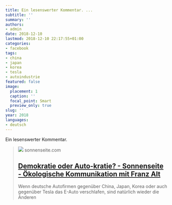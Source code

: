 ```yaml
---
title: Ein lesenswerter Kommentar. ...
subtitle: ''
summary: ''
authors:
- admin
date: 2018-12-10
lastmod: 2018-12-10 22:17:55+01:00
categories:
- facebook
tags:
- china
- japan
- korea
- tesla
- autoindustrie
featured: false
image:
  placement: 1
  caption: ''
  focal_point: Smart
  preview_only: true
slug: ''
year: 2018
languages:
- deutsch
---
```


Ein lesenswerter Kommentar.
> [![](https://www.sonnenseite.com/wp-content/uploads/2018/10/verkehr_EpicStockMedia.jpg)](http://www.sonnenseite.com/de/franz-alt/kommentare-interviews/demokratie-oder-auto-kratie.html)
> sonnenseite.com
> ## [Demokratie oder Auto-kratie? - Sonnenseite - Ökologische Kommunikation mit Franz Alt](http://www.sonnenseite.com/de/franz-alt/kommentare-interviews/demokratie-oder-auto-kratie.html)
>
>Wenn deutsche Autofirmen gegenüber China, Japan, Korea oder auch gegenüber Tesla das E-Auto verschlafen, sind natürlich wieder die Anderen